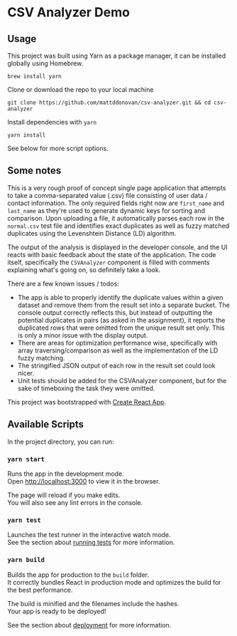 # CSV Analyzer Demo

## Usage
This project was built using Yarn as a package manager, it can be installed globally using Homebrew. 
```
brew install yarn
```
Clone or download the repo to your local machine

```
git clone https://github.com/mattddonovan/csv-analyzer.git && cd csv-analyzer
```

Install dependencies with `yarn`
```
yarn install
```

See below for more script options.


## Some notes
This is a very rough proof of concept single page application that attempts to take a comma-separated value (.csv) file
consisting of user data / contact information. The only required fields right now are `first_name` and `last_name` as they're 
used to generate dynamic keys for sorting and comparison. Upon uploading a file, it automatically parses each row in the `normal.csv`
test file and identifies exact duplicates as well as fuzzy matched duplicates using the Levenshtein Distance (LD) algorithm.

The output of the analysis is displayed in the developer console, and the UI reacts with basic feedback about the state of the application.  The code itself, specifically the `CSVAnalyzer` component is filled with comments explaining what's going on, so definitely take a look.

There are a few known issues / todos:
* The app is able to properly identify the duplicate values within a given dataset and remove them from the result set into a separate bucket. The console output correctly reflects this, but instead of outputting the potential duplicates in pairs (as asked in the assignment), it reports the duplicated rows that were omitted from the unique result set only. This is only a minor issue with the display output.
* There are areas for optimization performance wise, specifically with array traversing/comparison as well as the implementation of the LD fuzzy matching. 
* The stringified JSON output of each row in the result set could look nicer.
* Unit tests should be added for the CSVAnalyzer component, but for the sake of timeboxing the task they were omitted.



This project was bootstrapped with [Create React App](https://github.com/facebook/create-react-app).

## Available Scripts

In the project directory, you can run:

### `yarn start`

Runs the app in the development mode.<br>
Open [http://localhost:3000](http://localhost:3000) to view it in the browser.

The page will reload if you make edits.<br>
You will also see any lint errors in the console.

### `yarn test`

Launches the test runner in the interactive watch mode.<br>
See the section about [running tests](https://facebook.github.io/create-react-app/docs/running-tests) for more information.

### `yarn build`

Builds the app for production to the `build` folder.<br>
It correctly bundles React in production mode and optimizes the build for the best performance.

The build is minified and the filenames include the hashes.<br>
Your app is ready to be deployed!

See the section about [deployment](https://facebook.github.io/create-react-app/docs/deployment) for more information.
